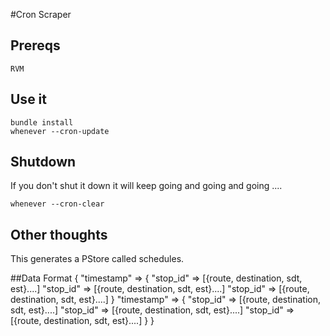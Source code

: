 #Cron Scraper

## Prereqs
    RVM

## Use it
    bundle install
    whenever --cron-update

## Shutdown
If you don't shut it down it will keep going and going and going .... 
    
    whenever --cron-clear

## Other thoughts
	
This generates a PStore called schedules.

##Data Format
    {
      "timestamp" => {
        "stop_id" => [{route, destination, sdt, est}....]
        "stop_id" => [{route, destination, sdt, est}....]
        "stop_id" => [{route, destination, sdt, est}....]
      }
      "timestamp" => {
        "stop_id" => [{route, destination, sdt, est}....]
        "stop_id" => [{route, destination, sdt, est}....]
        "stop_id" => [{route, destination, sdt, est}....]
      }
    }

